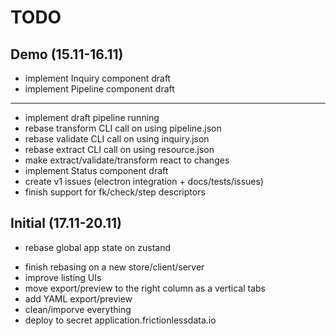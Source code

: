 # TODO

## Demo (15.11-16.11)

+ implement Inquiry component draft
+ implement Pipeline component draft
---
+ implement draft pipeline running
+ rebase transform CLI call on using pipeline.json
+ rebase validate CLI call on using inquiry.json
+ rebase extract CLI call on using resource.json
+ make extract/validate/transform react to changes
+ implement Status component draft
+ create v1 issues (electron integration + docs/tests/issues)
+ finish support for fk/check/step descriptors

## Initial (17.11-20.11)

+ rebase global app state on zustand
- finish rebasing on a new store/client/server
- improve listing UIs
- move export/preview to the right column as a vertical tabs
- add YAML export/preview
- clean/imporve everything
- deploy to secret application.frictionlessdata.io
